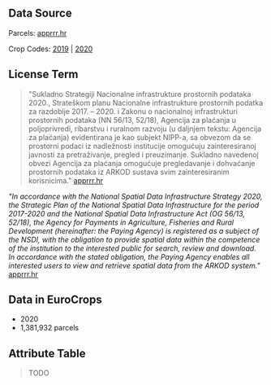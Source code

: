 ## Data Source
Parcels: [apprrr.hr](https://www.apprrr.hr/prostorni-podaci-servisi/)

Crop Codes: [2019](https://narodne-novine.nn.hr/clanci/sluzbeni/2019_05_54_1035.html) | [2020](https://narodne-novine.nn.hr/clanci/sluzbeni/2020_02_22_547.html)
## License Term
> "Sukladno Strategiji Nacionalne infrastrukture prostornih podataka 2020., Strateškom planu Nacionalne infrastrukture prostornih podatka za razdoblje 2017. – 2020. i Zakonu o nacionalnoj infrastrukturi prostornih podataka (NN 56/13, 52/18), Agencija za plaćanja u poljoprivredi, ribarstvu i ruralnom razvoju (u daljnjem tekstu: Agencija za plaćanja) evidentirana je kao subjekt NIPP-a, sa obvezom da se prostorni podaci iz nadležnosti institucije omogućuju zainteresiranoj javnosti za pretraživanje, pregled i preuzimanje. Sukladno navedenoj obvezi Agencija za plaćanja omogućuje pregledavanje i dohvaćanje prostornih podataka iz ARKOD sustava svim zainteresiranim korisnicima." [apprrr.hr](https://www.apprrr.hr/prostorni-podaci-servisi/)

_"In accordance with the National Spatial Data Infrastructure Strategy 2020, the Strategic Plan of the National Spatial Data Infrastructure for the period 2017-2020 and the National Spatial Data Infrastructure Act (OG 56/13, 52/18), the Agency for Payments in Agriculture, Fisheries and Rural Development (hereinafter: the Paying Agency) is registered as a subject of the NSDI, with the obligation to provide spatial data within the competence of the institution to the interested public for search, review and download. In accordance with the stated obligation, the Paying Agency enables all interested users to view and retrieve spatial data from the ARKOD system."_ [apprrr.hr](https://www.apprrr.hr/prostorni-podaci-servisi/)
## Data in EuroCrops
- 2020
- 1,381,932 parcels

## Attribute Table
> TODO